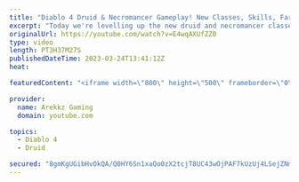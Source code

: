 ```yaml
---
title: "Diablo 4 Druid & Necromancer Gameplay! New Classes, Skills, Farming & Grinding (Diablo 4 Open Beta)"
excerpt: "Today we're levelling up the new druid and necromancer classes in co-op multiplayer so we can as powerful as possible and test ..."
originalUrl: https://youtube.com/watch?v=E4wqAXUfZZ0
type: video
length: PT3H37M27S
publishedDateTime: 2023-03-24T13:41:12Z
heat: 

featuredContent: "<iframe width=\"800\" height=\"500\" frameborder=\"0\" src=\"https://www.youtube.com/embed/E4wqAXUfZZ0\" allow=\"accelerometer; autoplay; encrypted-media; gyroscope; picture-in-picture\" allowfullscreen></iframe>"

provider:
  name: Arekkz Gaming
  domain: youtube.com

topics:
  - Diablo 4
  - Druid

secured: "8gmKgUGibHvOkQA/Q0HY6Sn1xaQo0zX2tcjT8UC43wOjPAF7kUzUj4LSejZNm0SWeRRCUWY8accZHKumEsTorieEdhOEnNtaMyk5rQhaxWu+0riPoo1XZ/aDSewLyyuay35Iphluw4xF584EK0WHycdxyiwkSyWDDwUzv3lOMCeVPhNV9U9JoaPBmEfEjO7HznjU3LUa3PDFmIQQCQg0fPxqVl815T1CjIJmLicJNG1g2anmtdJp3qZQyNQldoNBcft2eM0dD/McrnObit1yUUUG2j0zdilu7AnoY0n54MmFSF7aTZ+4cNrxz/tsy5/f4AFbrZGzmF03AQ9gA2335Eobipi8aPxuB04Q8kMO0Q0fU+G7CT/z6F/1PbuKovAPpwkPi+0hg6aaX+zrcio8TQRwes54bkmXB3ZajoRY0KI=;1PHKqWNeWMmzI0GejhunyA=="
---
```


